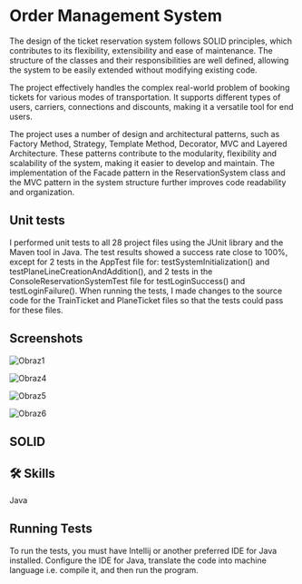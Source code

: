 
# Order Management System

The design of the ticket reservation system follows SOLID principles, which contributes to its flexibility, extensibility and ease of maintenance. The structure of the classes and their responsibilities are well defined, allowing the system to be easily extended without modifying existing code.

The project effectively handles the complex real-world problem of booking tickets for various modes of transportation. It supports different types of users, carriers, connections and discounts, making it a versatile tool for end users.

The project uses a number of design and architectural patterns, such as Factory Method, Strategy, Template Method, Decorator, MVC and Layered Architecture. These patterns contribute to the modularity, flexibility and scalability of the system, making it easier to develop and maintain. The implementation of the Facade pattern in the ReservationSystem class and the MVC pattern in the system structure further improves code readability and organization.
## Unit tests

I performed unit tests to all 28 project files using the JUnit library and the Maven tool in Java. The test results showed a success rate close to 100%, except for 2 tests in the AppTest file for: testSystemInitialization() and testPlaneLineCreationAndAddition(), and 2 tests in the ConsoleReservationSystemTest file for testLoginSuccess() and testLoginFailure(). When running the tests, I made changes to the source code for the TrainTicket and PlaneTicket files so that the tests could pass for these files.



## Screenshots

![Obraz1](https://github.com/maciekstrach01/Portfolio/assets/146733279/0b161911-3ada-4e76-8a35-ea8b3d4740c0)

![Obraz4](https://github.com/maciekstrach01/Portfolio/assets/146733279/f578fa7c-4168-4b92-bceb-cb0af6b38d62)


![Obraz5](https://github.com/maciekstrach01/Portfolio/assets/146733279/049c6199-391d-4c30-b0b7-0b2ca6469161)


![Obraz6](https://github.com/maciekstrach01/Portfolio/assets/146733279/516eaace-a836-4c9e-84bf-1e08811ab549)


















## SOLID


## 🛠 Skills
Java


## Running Tests

To run the tests, you must have Intellij or another preferred IDE for Java installed. Configure the IDE for Java, translate the code into machine language i.e. compile it, and then run the program.